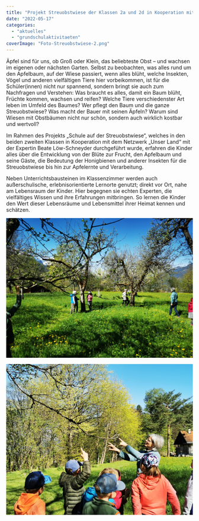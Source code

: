 ```yaml
---
title: "Projekt Streuobstwiese der Klassen 2a und 2d in Kooperation mit dem Netzwerk „Unser Land“"
date: "2022-05-17"
categories: 
  - "aktuelles"
  - "grundschulaktivitaeten"
coverImage: "Foto-Streuobstwiese-2.png"
---
```


Äpfel sind für uns, ob Groß oder Klein, das beliebteste Obst – und wachsen im eigenen oder nächsten Garten. Selbst zu beobachten, was alles rund um den Apfelbaum, auf der Wiese passiert, wenn alles blüht, welche Insekten, Vögel und anderen vielfältigen Tiere hier vorbeikommen, ist für die Schüler(innen) nicht nur spannend, sondern bringt sie auch zum Nachfragen und Verstehen: Was braucht es alles, damit ein Baum blüht, Früchte kommen, wachsen und reifen? Welche Tiere verschiedenster Art leben im Umfeld des Baumes? Wer pflegt den Baum und die ganze Streuobstwiese? Was macht der Bauer mit seinen Äpfeln? Warum sind Wiesen mit Obstbäumen nicht nur schön, sondern auch wirklich kostbar und wertvoll?

Im Rahmen des Projekts „Schule auf der Streuobstwiese“, welches in den beiden zweiten Klassen in Kooperation mit dem Netzwerk „Unser Land“ mit der Expertin Beate Löw-Schneyder durchgeführt wurde, erfahren die Kinder alles über die Entwicklung von der Blüte zur Frucht, den Apfelbaum und seine Gäste, die Bedeutung der Honigbienen und anderer Insekten für die Streuobstwiese bis hin zur Apfelernte und Verarbeitung.

Neben Unterrichtsbausteinen im Klassenzimmer werden auch außerschulische, erlebnisorientierte Lernorte genutzt; direkt vor Ort, nahe am Lebensraum der Kinder. Hier begegnen sie echten Experten, die vielfältiges Wissen und ihre Erfahrungen mitbringen. So lernen die Kinder den Wert dieser Lebensräume und Lebensmittel ihrer Heimat kennen und schätzen.

[![](images/Foto-Streuobstwiese-1024x768.png)](https://volksschule-partenkirchen.de/wp-content/uploads/Foto-Streuobstwiese.png)

[![](images/Foto-Streuobstwiese-2-1024x829.png)](https://volksschule-partenkirchen.de/wp-content/uploads/Foto-Streuobstwiese-2.png)
